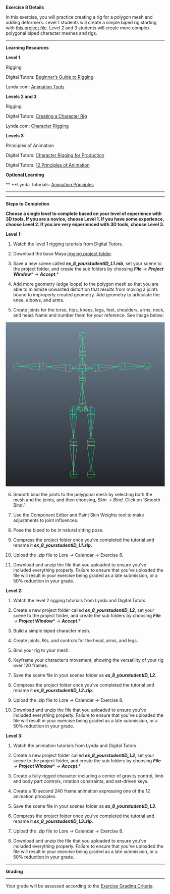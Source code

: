 **Exercise 8 Details**

In this exercise, you will practice creating a rig for a polygon mesh and adding deformers. Level 1 students will create a simple biped rig starting with [this project file](https://docs.google.com/file/d/0BzXX6rmROMNWeVVUZUxrYkJVcms/edit). Level 2 and 3 students will create more complex polygonal biped character meshes and rigs.

* * *

**Learning Resources**

**Level 1**

Rigging

Digital Tutors: [Beginner’s Guide to Rigging](http://www.digitaltutors.com/11/training.php?pid=502)

Lynda.com: [Animation Tools](http://www.lynda.com/Maya-tutorials/Maya-Essentials-5-Animation-Tools/96719-2.html)

**Levels 2 and 3**

Rigging

Digital Tutors: [Creating a Character Rig](http://www.digitaltutors.com/11/training.php?vid=19169&autoplay=1)

Lynda.com: [Character Rigging](http://www.lynda.com/Maya-tutorials/Character-Rigging-in-Maya/92564-2.html)

**Levels 3**

Principles of Animation

Digital Tutors: [Character Rigging for Production](http://www.digitaltutors.com/11/training.php?pid=321)

Digital Tutors: [12 Principles of Animation](http://www.digitaltutors.com/11/training.php?pid=297)

**Optional Learning**

**      **Lynda Tutorials: [Animation Principles](http://www.lynda.com/Maya-tutorials/Character-Animation-Fundamentals-with-Maya/54994-2.html)

**      **

* * *


**Steps to Completion**

**Choose a single level to complete based on your level of experience with 3D tools. If you are a novice, choose Level 1. If you have some experience, choose Level 2. If you are very experienced with 3D tools, choose Level 3.**

**Level 1:**

1) Watch the level 1 rigging tutorials from Digital Tutors.

2) Download the base Maya [rigging project folder](https://docs.google.com/file/d/0BzXX6rmROMNWeVVUZUxrYkJVcms/edit).

3) Save a new scene called **_ex_8_yourstudentID_L1.mb_**, set your scene to the project folder, and create the sub folders by choosing **_File_** → **_Project Window_*** → ***_Accept_***.*

4) Add more geometry (edge loops) to the polygon mesh so that you are able to minimize unwanted distortion that results from moving a joints bound to improperly created geometry. Add geometry to articulate the knee, elbows, and arms.

5) Create joints for the torso, hips, knees, legs, feet, shoulders, arms, neck, and head. Name and number them for your reference. See image below:

![image alt text](images/image_0.jpg)

6) Smooth bind the joints to the polygonal mesh by selecting both the mesh and the joints, and then choosing, *Skin* → *Bind*. Click on ‘Smooth Bind.’

7) Use the Component Editor and Paint Skin Weights tool to make adjustments to joint influences.

8) Pose the biped to be in natural sitting pose.

9) Compress the project folder once you’ve completed the tutorial and rename it **_ex_8_yourstudentID_L1.zip._**

10) Upload the .zip file to Lore → Calendar → Exercise 8.

11) Download and unzip the file that you uploaded to ensure you’ve included everything properly. Failure to ensure that you’ve uploaded the file will result in your exercise being graded as a late submission, or a 50% reduction in your grade.

**Level 2:**

1) Watch the level 2 rigging tutorials from Lynda and Digital Tutors.

2) Create a new project folder called **_ex_8_yourstudentID_L2_**, set your scene to the project folder, and create the sub folders by choosing **_File_** → **_Project Window_*** → ***_Accept_***.*

3) Build a simple biped character mesh.

4) Create joints, IKs, and controls for the head, arms, and legs.

5) Bind your rig to your mesh.

6) Keyframe your character’s movement, showing the versatility of your rig over 120 frames.

7) Save the scene file in your scenes folder as **_ex_8_yourstudentID_L2_**.

8) Compress the project folder once you’ve completed the tutorial and rename it **_ex_8_yourstudentID_L2.zip._**

9) Upload the .zip file to Lore → Calendar → Exercise 8.

10) Download and unzip the file that you uploaded to ensure you’ve included everything properly. Failure to ensure that you’ve uploaded the file will result in your exercise being graded as a late submission, or a 50% reduction in your grade.

**Level 3:**

1) Watch the animation tutorials from Lynda and Digital Tutors.

2) Create a new project folder called **_ex_8_yourstudentID_L3_**, set your scene to the project folder, and create the sub folders by choosing **_File_** → **_Project Window_*** → ***_Accept_***.*

3) Create a fully rigged character including a center of gravity control, limb and body part controls, rotation constraints, and set-driven keys.

4) Create a 10 second 240 frame animation expressing one of the 12 animation principles.

5) Save the scene file in your scenes folder as **_ex_8_yourstudentID_L3_**.

6) Compress the project folder once you’ve completed the tutorial and rename it **_ex_8_yourstudentID_L3.zip._**

7) Upload the .zip file to Lore → Calendar → Exercise 8.

8) Download and unzip the file that you uploaded to ensure you’ve included everything properly. Failure to ensure that you’ve uploaded the file will result in your exercise being graded as a late submission, or a 50% reduction in your grade.

* * *


**Grading**

**  **

Your grade will be assessed according to the [Exercise Grading Criteria](https://docs.google.com/document/d/16KERm1NWgcl8CH-fPwGSSW0RJYlXDCOCwVM8WrRVuKw/edit?usp=sharing). 


